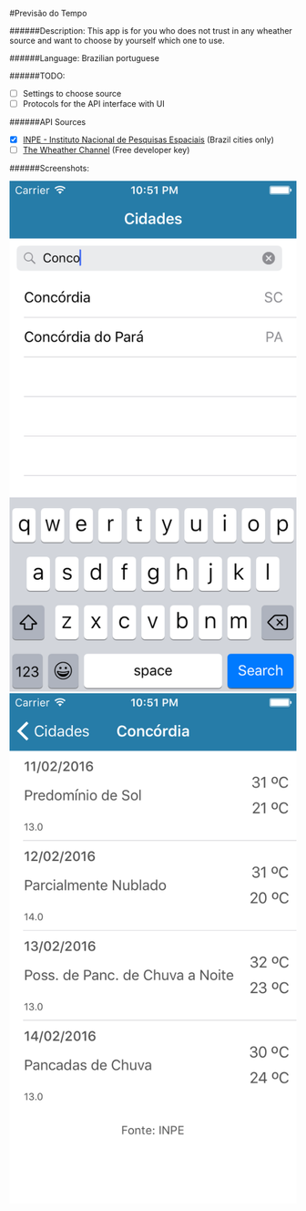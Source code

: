 #Previsão do Tempo

######Description:
This app is for you who does not trust in any wheather source and want to choose by yourself which one to use.

######Language:
Brazilian portuguese

######TODO:
- [ ] Settings to choose source
- [ ] Protocols for the API interface with UI

######API Sources

- [x] [INPE - Instituto Nacional de Pesquisas Espaciais](http://servicos.cptec.inpe.br/XML/) (Brazil cities only)
- [ ] [The Wheather Channel](http://www.wunderground.com/weather/api/) (Free developer key)

######Screenshots:

![](Screenshots/city-list.png)
![](Screenshots/city-weather.png)